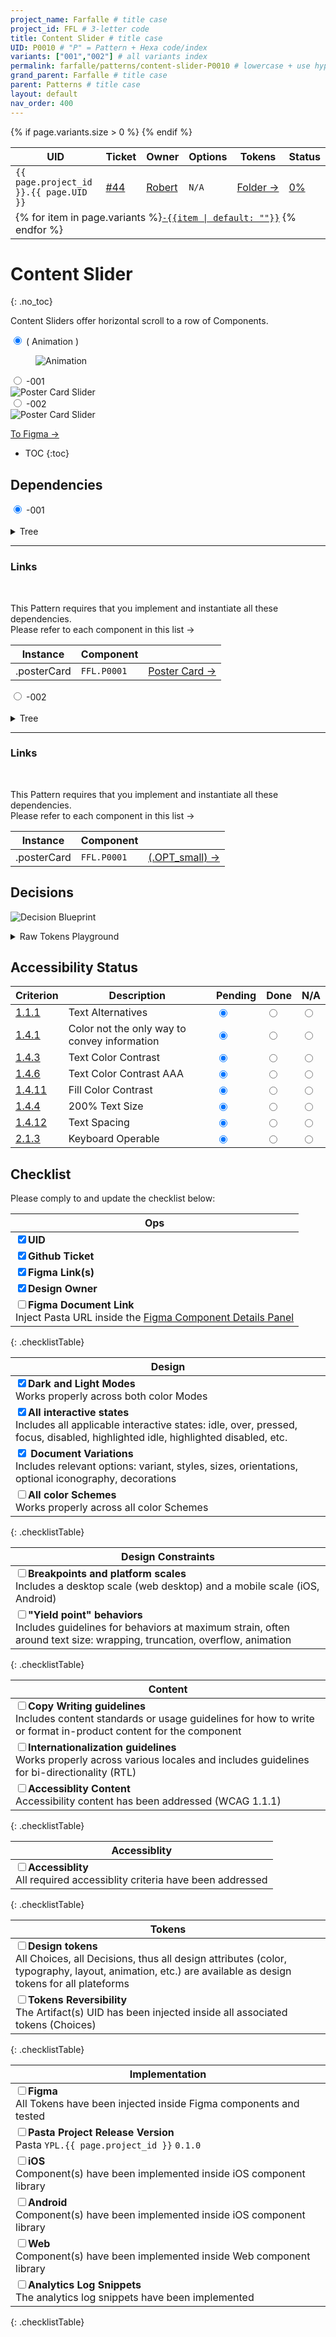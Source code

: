 ```yaml
---
project_name: Farfalle # title case
project_id: FFL # 3-letter code
title: Content Slider # title case
UID: P0010 # "P" = Pattern + Hexa code/index
variants: ["001","002"] # all variants index
permalink: farfalle/patterns/content-slider-P0010 # lowercase + use hyphens › https://tinyurl.com/27kmc4rb
grand_parent: Farfalle # title case
parent: Patterns # title case
layout: default
nav_order: 400
---
```


<!-- Utility scripts -->
<script defer src="{{ site.baseurl }}/assets/js/utilities/pasta-token-generation.js"></script>
<!-- Inject Pasta Apparatus ad hoc script ↓ -->
<script defer src="{{ site.baseurl }}/assets/js/apparatuses/index.js"></script>
<script defer src="{{ site.baseurl }}/assets/js/apparatuses/page-script.js"></script>

<table class="headTopBorder">
  <thead>
    <tr>
      <th>UID</th>
      <th>Ticket</th>
      <th>Owner</th>
      <th>Options</th>
      <th>Tokens</th>
      <th>Status</th>
    </tr>
  </thead>
  <tbody>
    <tr>
      <td><code>{{ page.project_id }}.{{ page.UID }}</code></td>
      <td><a href="https://github.com/yummly/pasta/issues/44">&#35;44</a></td>
      <td><a href="https://github.com/robert-ANML">Robert</a></td>
      <td><span data-toolclip='N/A'><code>N/A</code></span></td>
      <td><a href="{{ site.url }}/pasta/assets/projects/{{ page.project_id }}/tokens/">Folder&nbsp;→</a></td>
      <td><a href="#accessibility-status"><span id="statusWidget"></span><span>0%</span></a></td>
    </tr>
    {% if page.variants.size > 0 %}
    <tr>
      <td colspan="6" class="pageHeaderVariantsRow">
        {% for item in page.variants %}<a href="#{{ page.UID }}-{{item}}"><code>-{{item | default: ""}}</code></a> {% endfor %}
      </td>
    </tr>
    {% endif %}
  </tbody>
</table>

# Content Slider
{: .no_toc}

Content Sliders offer horizontal scroll to a row of Components.


   <div class="tabs">
     <input type="radio" name="previews" id="tab_preview_01" checked="checked">
     <label for="tab_preview_01">( Animation )</label>
     <div class="tab">
        <figure class="videoSnippet AR-16x10">
          <img src="{{site.baseurl}}/assets/projects/{{page.project_id}}/images/YPL-DOC-FFL-P0010-preview_01.gif" alt="Animation" >
        </figure>
     </div>
     <input type="radio" name="previews" id="tab_preview_02">
     <label for="tab_preview_02">-001</label>
     <div class="tab">
          <img src="{{site.baseurl}}/assets/projects/{{page.project_id}}/images/YPL-DOC-FFL-P0010-preview_02.png" alt="Poster Card Slider" class="darkenabled">
     </div>
     <input type="radio" name="previews" id="tab_preview_03">
     <label for="tab_preview_03">-002</label>
     <div class="tab">
          <img src="{{site.baseurl}}/assets/projects/{{page.project_id}}/images/YPL-DOC-FFL-P0010-preview_03.png" alt="Poster Card Slider" class="darkenabled">
     </div>  
   </div>


<a href="https://www.figma.com/file/le9hbXPWmA55qUA7a7otgH/Pasta-0.1.0?node-id=3935%3A52818" class="btn iconed figmaBadge">To Figma →</a>

- TOC
{:toc}


<!-- ## Layout -->
<!-- ![Layout Blueprint]({{site.baseurl}}/assets/projects/{{page.project_id}}/images/YPL-DOC-FFL-P0001-bp_layout_01.png) -->

## Dependencies

 <div class="tabs">
   <input type="radio" name="dependencies" id="tab_dependencies_01" checked="checked">
   <label for="tab_dependencies_01">-001</label>
   <div class="tab">
    <br>
    <details>
    <summary>Tree</summary>
     <section class="flex-1_2-cols">
       <div>
        <p>
          Tree-view of all nested items. <code>(optional)</code> means that the item is not always used and displayed depending on the Component Options.
        </p>
       </div>
       <div>
         {% highlight txt %}
              YPL.FFL.P0010-001
              └─ .posterCard
         {% endhighlight %}
       </div>
     </section>
    </details>
    <hr>
    <h3>Links</h3>
    <section class="flex-1_2-cols">
       <div>
         <br>
        <p>
         This Pattern requires that you implement and instantiate all these dependencies.<br>
         Please refer to each component in this list&nbsp;→
         </p>
       </div>
       <div>
         <table>
           <thead>
             <tr>
               <th>Instance</th>
               <th>Component</th>
               <!-- <th>Type</th> -->
               <th></th>
             </tr>
           </thead>
            <tbody>
            <tr>
                <td>.posterCard</td>
                <td><span data-toolclip='"YPL.FFL.TKUI_D.P0010.posterCard.value": "{YPL.FFL.P0001}"'><code>FFL.P0001</code></span></td>
                <!-- <td>Element</td> -->
                <td><a href="{{site.baseurl}}/{{ page.project_name | downcase }}/patterns/poster-card-P0001" alt="Link to Primitive page" class="btn">Poster Card →</a></td>
             </tr>       
            </tbody>
         </table>
       </div>
     </section>


   </div>
   <input type="radio" name="dependencies" id="tab_dependencies_02">
   <label for="tab_dependencies_02">-002</label>
   <div class="tab">
    <br>   
    <details>
    <summary>Tree</summary>
     <section class="flex-1_2-cols">
       <div>
        <p>
          Tree-view of all nested items. <code>(optional)</code> means that the item is not always used and displayed depending on the Component Options.
        </p>
       </div>
       <div>
         {% highlight txt %}
              YPL.FFL.P0010-002
              └─ .posterCard
         {% endhighlight %}
       </div>
     </section>
    </details>
    <hr>
    <h3>Links</h3>
    <section class="flex-1_2-cols">
       <div>
         <br>
        <p>
         This Pattern requires that you implement and instantiate all these dependencies.<br>
         Please refer to each component in this list&nbsp;→
         </p>
       </div>
       <div>
         <table>
           <thead>
             <tr>
               <th>Instance</th>
               <th>Component</th>
               <!-- <th>Type</th> -->
               <th></th>
             </tr>
           </thead>
            <tbody>
            <tr>
                <td>.posterCard</td>
                <td><span data-toolclip='"YPL.FFL.TKUI_D.P0010.posterCard.value": "{YPL.FFL.P0001.OPT_small}"'><code>FFL.P0001</code></span></td>
                <!-- <td>Element</td> -->
                <td><a href="{{site.baseurl}}/{{ page.project_name | downcase }}/patterns/poster-card-P0001#options" alt="Link to Primitive page" class="btn">(.OPT_small) →</a></td>
             </tr>         
            </tbody>
         </table>
       </div>
     </section>    
   </div>
 </div>

<!-- ![Dependencies Blueprint]({{site.baseurl}}/assets/projects/{{page.project_id}}/images/YPL-DOC-FFL-P0001-bp_dependencies_01.png) -->


## Decisions

![Decision Blueprint]({{site.baseurl}}/assets/projects/{{page.project_id}}/images/YPL-DOC-FFL-P0010-bp_decisions_01.png)


<details>
<summary>Raw Tokens Playground</summary>
{% highlight json %}

// -001
"YPL.FFL.TKUI_D.P0010-001.width": "{YPL.FFL.TKUI_C.sizes.macro.650.value}",
"YPL.FFL.TKUI_D.P0010-001.paddingTop.value": "{YPL.FFL.TKUI_C.spaces.l.value}",
"YPL.FFL.TKUI_D.P0010-001.paddingBottom.value": "{YPL.FFL.TKUI_C.spaces.xxxl.value}",
"YPL.FFL.TKUI_D.P0010-001.CHILDREN.marginTop.value": "{YPL.FFL.TKUI_C.spaces.none.value}",
"YPL.FFL.TKUI_D.P0010-001.CHILDREN.marginRight.value": "{YPL.FFL.TKUI_C.spaces.m.value}",
"YPL.FFL.TKUI_D.P0010-001.CHILDREN.marginBottom.value": "{YPL.FFL.TKUI_C.spaces.none.value}",
"YPL.FFL.TKUI_D.P0010-001.CHILDREN.marginLeft.value": "{YPL.FFL.TKUI_C.spaces.none.value}",
"YPL.FFL.TKUI_D.P0010-001.CHILD_FIRST.marginLeft.value": "{YPL.FFL.TKUI_C.spaces.l.value}",
"YPL.FFL.TKUI_D.P0010-001.CHILD_LAST.marginRight.value": "{YPL.FFL.TKUI_C.spaces.l.value}",
{% endhighlight %}

{% highlight json %}

// -002
"YPL.FFL.TKUI_D.P0010-001.width": "{YPL.FFL.TKUI_C.sizes.macro.660.value}",
"YPL.FFL.TKUI_D.P0010-002.paddingTop.value": "{YPL.FFL.TKUI_C.spaces.l.value}",
"YPL.FFL.TKUI_D.P0010-002.paddingBottom.value": "{YPL.FFL.TKUI_C.spaces.xxxl.value}",
"YPL.FFL.TKUI_D.P0010-002.CHILDREN.marginTop.value": "{YPL.FFL.TKUI_C.spaces.none.value}",
"YPL.FFL.TKUI_D.P0010-002.CHILDREN.marginRight.value": "{YPL.FFL.TKUI_C.spaces.m.value}",
"YPL.FFL.TKUI_D.P0010-002.CHILDREN.marginBottom.value": "{YPL.FFL.TKUI_C.spaces.none.value}",
"YPL.FFL.TKUI_D.P0010-002.CHILDREN.marginLeft.value": "{YPL.FFL.TKUI_C.spaces.none.value}",
"YPL.FFL.TKUI_D.P0010-002.CHILD_FIRST.marginLeft.value": "{YPL.FFL.TKUI_C.spaces.l.value}",
"YPL.FFL.TKUI_D.P0010-002.CHILD_LAST.marginRight.value": "{YPL.FFL.TKUI_C.spaces.l.value}",
{% endhighlight %}
</details>


<!-- ### Variations -->

<!-- ##### Interaction -->

<!-- ##### Modes (N/A) -->
<!-- {: no_toc} -->


<!-- ##### Breakpoints -->

<!-- <table class="headerCentered headerNoUpperCase colBordered headFramed">
  <thead>
    <tr>
      <th>← .BRKP_s&nbsp;(480)</th>
      <th>← .BRKP_m&nbsp;(768)</th>
      <th>← .BRKP_l&nbsp;(1024)</th>
      <th>← .BRKP_xl&nbsp;(1920)</th>
    </tr>
  </thead>
  <tbody>
    <tr>
      <td>
        <span class="dimmed">( <i> default </i> )</span>
      </td>
      <td>
        <span data-toolclip='"YPL.FFL.TKUI_D.P0001.height.BKRP_m.value": "{YPL.FFL.TKUI_C.sizes.macro.800.value}"'><code class="language-plaintext highlighter-rouge">.height</code></span>
        <span data-toolclip='"YPL.FFL.TKUI_D.P0001.BLK_copy.heading.style.value": "{YPL.FFL.F0002-002}"'><code class="language-plaintext highlighter-rouge">.BLK_copy.heading.style</code></span>
      </td>
      <td>
      </td>
      <td>
      </td>
    </tr>
  </tbody>
</table> -->


<!-- ## Copy Writing Guidelines -->

## Accessibility Status


<table class="Last3ThCentered">
    <thead>
      <tr>
          <th>Criterion</th>
          <th>Description</th>
          <th>Pending</th>
          <th>Done</th>
          <th>N/A</th>
      </tr>
    </thead>
    <tbody>
      <tr>
          <td><a href="https://www.w3.org/TR/WCAG21/#text-alternatives">1.1.1</a></td>
          <td>Text Alternatives</td>
          <td><input type="radio"  data-status-category="accessibility" id="WCAG_1_1_1P" name="WCAG_1_1_1" value="pending" checked></td>
          <td><input type="radio"  data-status-category="accessibility" id="WCAG_1_1_1D" name="WCAG_1_1_1" value="done"></td>
          <td><input type="radio"  data-status-category="accessibility" id="WCAG_1_1_1N" name="WCAG_1_1_1" value="N/A"></td>
      </tr>
      <tr>
          <td><a href="https://www.w3.org/TR/WCAG21/#use-of-color">1.4.1</a></td>
          <td>Color not the only way to convey information</td>
          <td><input type="radio"  data-status-category="accessibility" id="WCAG_1_4_1P" name="WCAG_1_4_1" value="pending" checked></td>
          <td><input type="radio"  data-status-category="accessibility" id="WCAG_1_4_1D" name="WCAG_1_4_1" value="done"></td>
          <td><input type="radio"  data-status-category="accessibility" id="WCAG_1_4_1N" name="WCAG_1_4_1" value="N/A"></td>
      </tr>
      <tr>
          <td><a href="https://www.w3.org/TR/WCAG21/#contrast-minimum">1.4.3</a></td>
          <td>Text Color Contrast</td>
          <td><input type="radio"  data-status-category="accessibility" id="WCAG_1_4_3P" name="WCAG_1_4_3" value="pending" checked></td>
          <td><input type="radio"  data-status-category="accessibility" id="WCAG_1_4_3D" name="WCAG_1_4_3" value="done"></td>
          <td><input type="radio"  data-status-category="accessibility" id="WCAG_1_4_3N" name="WCAG_1_4_3" value="N/A"></td>
      </tr>
      <tr>
          <td><a href="https://www.w3.org/TR/WCAG21/#contrast-enhanced">1.4.6</a></td>
          <td>Text Color Contrast AAA</td>
          <td><input type="radio"  data-status-category="accessibility" id="WCAG_1_4_6P" name="WCAG_1_4_6" value="pending" checked></td>
          <td><input type="radio"  data-status-category="accessibility" id="WCAG_1_4_6D" name="WCAG_1_4_6" value="done"></td>
          <td><input type="radio"  data-status-category="accessibility" id="WCAG_1_4_6N" name="WCAG_1_4_6" value="N/A"></td>
      </tr>
      <tr>
          <td><a href="https://www.w3.org/TR/WCAG21/#non-text-contrast">1.4.11</a></td>
          <td>Fill Color Contrast</td>
          <td><input type="radio"  data-status-category="accessibility" id="WCAG_1_4_11P" name="WCAG_1_4_11" value="pending" checked></td>
          <td><input type="radio"  data-status-category="accessibility" id="WCAG_1_4_11D" name="WCAG_1_4_11" value="done"></td>
          <td><input type="radio"  data-status-category="accessibility" id="WCAG_1_4_11N" name="WCAG_1_4_11" value="N/A"></td>
      </tr>
      <tr>
          <td><a href="https://www.w3.org/TR/WCAG21/#resize-text">1.4.4</a></td>
          <td>200% Text Size</td>
          <td><input type="radio"  data-status-category="accessibility" id="WCAG_1_4_4P" name="WCAG_1_4_4" value="pending" checked></td>
          <td><input type="radio"  data-status-category="accessibility" id="WCAG_1_4_4D" name="WCAG_1_4_4" value="done"></td>
          <td><input type="radio"  data-status-category="accessibility" id="WCAG_1_4_4N" name="WCAG_1_4_4" value="N/A"></td>
      </tr>
      <tr>
          <td><a href="https://www.w3.org/TR/WCAG21/#text-spacing">1.4.12</a></td>
          <td>Text Spacing</td>
          <td><input type="radio"  data-status-category="accessibility" id="WCAG_1_4_12P" name="WCAG_1_4_12" value="pending" checked></td>
          <td><input type="radio"  data-status-category="accessibility" id="WCAG_1_4_12D" name="WCAG_1_4_12" value="done"></td>
          <td><input type="radio"  data-status-category="accessibility" id="WCAG_1_4_12N" name="WCAG_1_4_12" value="N/A"></td>
      </tr>
      <tr>
          <td><a href="https://www.w3.org/TR/WCAG21/#keyboard-no-exception">2.1.3</a></td>
          <td>Keyboard Operable</td>
          <td><input type="radio"  data-status-category="accessibility" id="WCAG_2_1_3P" name="WCAG_2_1_3" value="pending" checked></td>
          <td><input type="radio"  data-status-category="accessibility" id="WCAG_2_1_3D" name="WCAG_2_1_3" value="done"></td>
          <td><input type="radio"  data-status-category="accessibility" id="WCAG_2_1_3N" name="WCAG_2_1_3" value="N/A"></td>
      </tr>
    </tbody>
</table>



## Checklist

Please comply to and update the checklist below:

|Ops|
|---|
|<input type="checkbox" data-status-category="ops" class="checklistItem" checked><strong>UID</strong>|
|<input type="checkbox" data-status-category="ops" class="checklistItem" checked><strong>Github Ticket</strong>|
|<input type="checkbox" data-status-category="ops" class="checklistItem" checked><strong>Figma Link(s)</strong>|
|<input type="checkbox" data-status-category="ops" class="checklistItem" checked><strong>Design Owner</strong>|
|<input type="checkbox" data-status-category="ops" class="checklistItem"><strong>Figma Document Link</strong><br>Inject Pasta URL inside the [Figma Component Details Panel](https://help.figma.com/hc/en-us/articles/360055203533-Use-the-Inspect-panel#View_component_details) |
{: .checklistTable}

|Design|
|---|
|<input type="checkbox" data-status-category="design" class="checklistItem" checked><strong>Dark and Light Modes</strong><br>Works properly across both color Modes|
|<input type="checkbox" data-status-category="design" class="checklistItem" checked><strong>All interactive states</strong><br>Includes all applicable interactive states: idle, over, pressed, focus, disabled, highlighted idle, highlighted disabled, etc.|
|<input type="checkbox" data-status-category="design" class="checklistItem" checked> <strong>Document Variations</strong><br>Includes relevant options: variant, styles, sizes, orientations, optional iconography, decorations|
|<input type="checkbox" data-status-category="design" class="checklistItem"><strong>All color Schemes</strong><br>Works properly across all color Schemes|
{: .checklistTable}

|Design Constraints|
|---|
|<input type="checkbox" data-status-category="design" class="checklistItem"><strong>Breakpoints and platform scales</strong><br>Includes a desktop scale (web desktop) and a mobile scale (iOS, Android)|
|<input type="checkbox" data-status-category="design" class="checklistItem"><strong>"Yield point" behaviors</strong><br>Includes guidelines for behaviors at maximum strain, often around text size: wrapping, truncation, overflow, animation|
{: .checklistTable}

|Content|
|---|
|<input type="checkbox" data-status-category="content" class="checklistItem"><strong>Copy Writing guidelines</strong><br>Includes content standards or usage guidelines for how to write or format in-product content for the component|
|<input type="checkbox" data-status-category="content" class="checklistItem"><strong>Internationalization guidelines</strong><br>Works properly across various locales and includes guidelines for bi-directionality (RTL)|
|<input type="checkbox" data-status-category="content" class="checklistItem"><strong>Accessiblity Content</strong><br>Accessibility content has been addressed (WCAG 1.1.1)|
{: .checklistTable}

|Accessiblity|
|---|
|<input type="checkbox" data-status-category="accessibility-global" class="checklistItem"><strong>Accessiblity</strong><br>All required accessiblity criteria have been addressed|
{: .checklistTable}

|Tokens|
|---|
|<input type="checkbox" data-status-category="tokens" class="checklistItem" data-status-category="tokens" ><strong>Design tokens</strong><br>All Choices, all Decisions, thus all design attributes (color, typography, layout, animation, etc.) are available as design tokens for all plateforms|
|<input type="checkbox" data-status-category="tokens" class="checklistItem"><strong>Tokens Reversibility</strong><br>The Artifact(s) UID has been injected inside all associated tokens (Choices)|
{: .checklistTable}

|Implementation|
|---|
|<input type="checkbox" data-status-category="implementation" class="checklistItem"><strong>Figma</strong><br>All Tokens have been injected inside Figma components and tested|
|<input type="checkbox" data-status-category="implementation" class="checklistItem"><strong>Pasta Project Release Version</strong><br>Pasta `YPL.{{ page.project_id }}` `0.1.0`|
|<input type="checkbox" data-status-category="implementation" class="checklistItem"><strong>iOS</strong><br>Component(s) have been implemented inside iOS component library|
|<input type="checkbox" data-status-category="implementation" class="checklistItem"><strong>Android</strong><br>Component(s) have been implemented inside iOS component library|
|<input type="checkbox" data-status-category="implementation" class="checklistItem"><strong>Web</strong><br>Component(s) have been implemented inside Web component library|
|<input type="checkbox" data-status-category="implementation" class="checklistItem"><strong>Analytics Log Snippets</strong><br>The analytics log snippets have been implemented|
{: .checklistTable}
